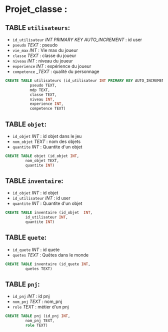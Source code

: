# Projet_classe :

## TABLE `utilisateurs`:
 - `id_utilisateur` *INT PRIMARY KEY AUTO_INCREMENT* : id user
 - `pseudo` _TEXT_ : pseudo
 - `vie_max` _INT_ : Vie max du joueur
 - `classe` _TEXT_ : classe du joueur
 - `niveau` _INT_ : niveau du joueur
 - `experience` _INT_ : expérience du joueur
 - `competence` __TEXT_ : qualité du personnage

```sql
CREATE TABLE utilisateurs (id_utilisateur INT PRIMARY KEY AUTO_INCREMENT,
	       pseudo TEXT,
		   mdp TEXT, 
		   classe TEXT,
		   niveau INT, 
		   experience INT,
		   competence TEXT)
```


## TABLE `objet`:
 - `id_objet` _INT_ : id objet dans le jeu
 - `nom_objet` _TEXT_ : nom des objets
 -  `quantite` _INT_ : Quantite d'un objet 

```sql
CREATE TABLE objet (id_objet INT,
	     nom_objet TEXT,
	     quantite INT)
```


## TABLE `inventaire`:
 - `id_objet` _INT_ : id objet
 - `id_utilisateur` _INT_ : id user
 -  `quantite` _INT_ : Quantite d'un objet 

```sql
CREATE TABLE inventaire (id_objet  INT,
	     id_utilisateur INT,
	     quantite INT)
```


## TABLE `quete`:
 - `id_quete` _INT_ : id quete
 - `quetes` _TEXT_ : Quêtes dans le monde
 
```sql
CREATE TABLE inventaire (id_quete INT,
	     quetes TEXT)
```


## TABLE `pnj`:
 - `id_pnj` _INT_ : id pnj
 - `nom_pnj` _TEXT_ : nom_pnj
 -  `role` _TEXT_ : métier d'un pnj

```sql
CREATE TABLE pnj (id_pnj INT,
	     nom_pnj TEXT,
	     role TEXT)
```



